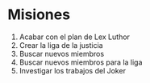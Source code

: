 # Misiones

1. Acabar con el plan de Lex Luthor
2. Crear la liga de la justicia
3. Buscar nuevos miembros
3. Buscar nuevos miembros para la liga
5. Investigar los trabajos del Joker
